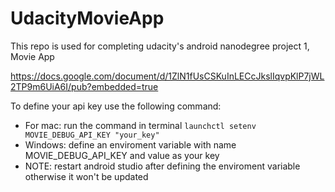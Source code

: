 # UdacityMovieApp
This repo is used for completing udacity's android nanodegree project 1, Movie App

https://docs.google.com/document/d/1ZlN1fUsCSKuInLECcJkslIqvpKlP7jWL2TP9m6UiA6I/pub?embedded=true

To define your api key use the following command:
  - For mac: run the command in terminal `launchctl setenv MOVIE_DEBUG_API_KEY "your_key"`
  - Windows: define an enviroment variable with name MOVIE_DEBUG_API_KEY and value as your key
  - NOTE: restart android studio after defining the enviroment variable otherwise it won't be updated
